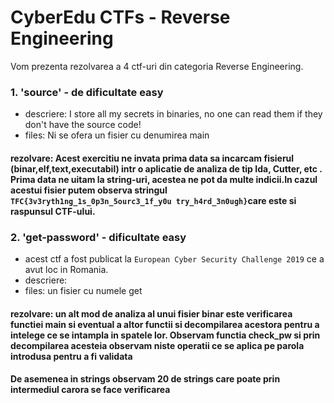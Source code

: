 
# CyberEdu CTFs - Reverse Engineering

Vom prezenta rezolvarea a 4 ctf-uri din categoria Reverse Engineering.

### 1. 'source' - de dificultate easy
 - descriere: I store all my secrets in binaries, no one can read them if they don't have the source code!
 - files: Ni se ofera un fisier cu denumirea main

 #### rezolvare: Acest exercitiu ne invata prima data sa incarcam fisierul (binar,elf,text,executabil) intr o aplicatie de analiza de tip Ida, Cutter, etc . Prima data ne uitam la string-uri, acestea ne pot da multe indicii.In cazul acestui fisier putem observa stringul `TFC{3v3ryth1ng_1s_0p3n_5ourc3_1f_y0u try_h4rd_3n0ugh}`care este si raspunsul CTF-ului.

 ### 2. 'get-password' - dificultate easy
 - acest ctf a fost publicat la `European Cyber Security Challenge 2019` ce a avut loc in Romania.
 - descriere:
 - files: un fisier cu numele get
 #### rezolvare: un alt mod de analiza al unui fisier binar este verificarea functiei main si eventual a altor functii si decompilarea acestora pentru a intelege ce se intampla in spatele lor. Observam functia check_pw si prin decompilarea acesteia observam niste operatii ce se aplica pe parola introdusa pentru a fi validata 
 #### De asemenea in strings observam 20 de strings care poate prin intermediul carora se face verificarea

